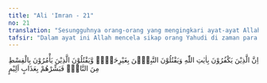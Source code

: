```yaml
---
title: "Ali 'Imran - 21"
no: 21
translation: "Sesungguhnya orang-orang yang mengingkari ayat-ayat Allah dan membunuh para nabi tanpa hak (alasan yang benar) dan membunuh orang-orang yang menyuruh manusia berbuat adil, sampaikanlah kepada mereka kabar gembira yaitu azab yang pedih."
tafsir: "Dalam ayat ini Allah mencela sikap orang Yahudi di zaman para rasul sebelum Nabi Muhammad, yang dengan taklid buta mengikuti perbuatan nenek moyang mereka. Padahal sesungguhnya mereka sudah mengetahui kesalahan dan kejahatan nenek moyang mereka.\n\nDengan keterangan ayat ini, bertambah jelaslah keburukan orang Yahudi. Sukar bagi mereka mencari alasan untuk membersihkan diri dengan menyatakan beriman. Kejahatan mereka yang terbukti dalam sejarah, menyebabkan mereka mendapat celaan dan kutukan.\n\nOrang Yahudi di zaman Rasulullah saw dianggap ikut bersalah, karena mereka tidak menunjukkan sikap tidak setuju terhadap kejahatan nenek moyang mereka. Di samping membunuh para nabi, orang Yahudi zaman dahulu juga telah membunuh para hukama' (orang-orang bijaksana), yaitu yang disebut dalam ayat ini sebagai \"orang-orang yang menyuruh manusia berbuat adil\". Mereka terdiri dari cerdik pandai, yang menjadikan keadilan itu sebagai tiang keutamaan.\n\nMartabat para hukama' di dalam memberikan petunjuk di bawah martabat para nabi dan demikian pula pengaruh mereka. Membunuh hukama' berarti membunuh akal dan menghancurkan keadilan. Hal ini merupakan dosa besar dan sangat merugikan. Karena itu Allah memberikan peringatan kepada orang Yahudi bahwa mereka akan menerima azab yang pedih di dunia dan di akhirat. Siapakah yang lebih berhak menerima azab yang pedih itu kalau bukan mereka yang kejam lagi melampaui batas dalam berbuat kejahatan, seperti membunuh para nabi dan para cerdik pandai?"
---
```


اِنَّ الَّذِيْنَ يَكْفُرُوْنَ بِاٰيٰتِ اللّٰهِ وَيَقْتُلُوْنَ النَّبِيّٖنَ بِغَيْرِحَقٍّۖ وَّيَقْتُلُوْنَ الَّذِيْنَ يَأْمُرُوْنَ بِالْقِسْطِ مِنَ النَّاسِۙ فَبَشِّرْهُمْ بِعَذَابٍ اَلِيْمٍ
